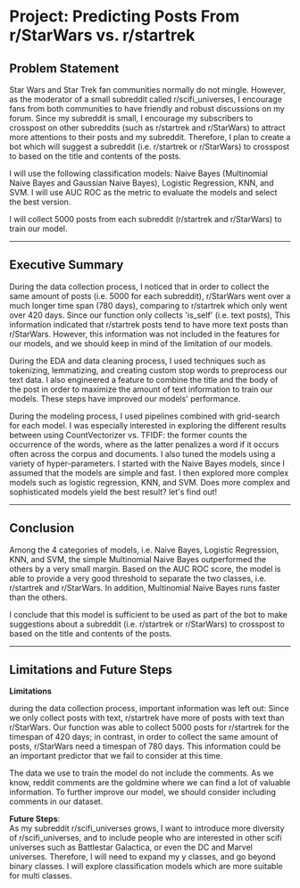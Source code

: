 # Project: Predicting Posts From r/StarWars vs. r/startrek
## Problem Statement

Star Wars and Star Trek fan communities normally do not mingle. However, as the moderator of a small subreddit called r/scifi_universes, I encourage fans from both communities to have friendly and robust discussions on my forum. Since my subreddit is small, I encourage my subscribers to crosspost on other subreddits (such as r/startrek and r/StarWars) to attract more attentions to their posts and my subreddit. Therefore, I plan to create a bot which will suggest a subreddit (i.e. r/startrek or r/StarWars) to crosspost to based on the title and contents of the posts.

I will use the following classification models: Naive Bayes (Multinomial Naive Bayes and Gaussian Naive Bayes), Logistic Regression, KNN, and SVM. I will use AUC ROC as the metric to evaluate the models and select the best version.

I will collect 5000 posts from each subreddit (r/startrek and r/StarWars) to
train our model.


---

## Executive Summary

During the data collection process, I noticed that in order to collect the same amount of posts (i.e. 5000 for each subreddit), r/StarWars went over a much longer time span (780 days), comparing to r/startrek which only went over 420 days. Since our function only collects 'is_self' (i.e. text posts), This information indicated that r/startrek posts tend to have more text posts than r/StarWars. However, this information was not included in the features for our models, and we should keep in mind of the limitation of our models.

During the EDA and data cleaning process, I used techniques such as tokenizing, lemmatizing, and creating custom stop words to preprocess our text data. I also engineered a feature to combine the title and the body of the post in order to maximize the amount of text information to train our models. These steps have improved our models' performance.

During the modeling process, I used pipelines combined with grid-search for each model. I was especially interested in exploring the different results between using CountVectorizer vs. TFIDF: the former counts the occurrence of the words, where as the latter penalizes a word if it occurs often across the corpus and documents. I also tuned the models using a variety of hyper-parameters. I started with the Naive Bayes models, since I assumed that the models are simple and fast. I then explored more complex models such as logistic regression, KNN, and SVM. Does more complex and sophisticated models yield the best result? let's find out!

---

## Conclusion

Among the 4 categories of models, i.e. Naive Bayes, Logistic Regression, KNN, and SVM, the simple Multinomial Naive Bayes outperformed the others by a very small margin. Based on the AUC ROC score, the model is able to provide a very good threshold to separate the two classes, i.e. r/startrek and r/StarWars. In addition, Multinomial Naive Bayes runs faster than the others.

I conclude that this model is sufficient to be used as part of the bot to make
suggestions about a subreddit (i.e. r/startrek or r/StarWars) to crosspost to
based on the title and contents of the posts.

---
## Limitations and Future Steps

**Limitations**

during the data collection process, important information was left out: Since we
only collect posts with text, r/startrek have more of posts with text than
r/StarWars. Our function was able to collect 5000 posts for r/startrek for the
timespan of 420 days; in contrast, in order to collect the same amount of posts,
r/StarWars need a timespan of 780 days. This information could be an important
predictor that we fail to consider at this time. 

The data we use to train the model do not include the comments. As we know,
reddit comments are the goldmine where we can find a lot of valuable
information. To further improve our model, we should consider including comments
in our dataset. 

**Future Steps**:  
As my subreddit r/scifi_universes grows, I want to introduce more diversity of r/scifi_universes, and to include people who are interested in other scifi universes such as Battlestar Galactica, or even the DC and Marvel universes. Therefore, I will need to expand my y classes, and go beyond binary classes. I will explore classification models which are more suitable for multi classes. 

